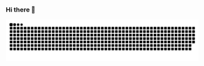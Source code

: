 ### Hi there 👋


![Snake animation](https://github.com/AndreLuisOvidio/AndreLuisOvidio/blob/output/github-contribution-grid-snake.svg)
